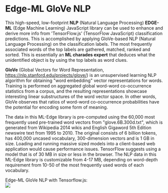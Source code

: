 # Edge-ML GloVe NLP

This high-speed, low-footprint **NLP** (Natural Language Processing) **EDGE-ML** (Edge Machine Learning) JavaScript library can be used to enhance and derive more info from 'TensorFlow.js' (TensorFlow JavaScript) classification predictions. This is accomplished by applying GloVe-based NLP (Natural Language Processing) on the classification labels. The most frequently associated words of the top labels are gathered, matched, ranked and sorted. This is essentially an **ML charades expert** that deduces what the unidentified object is by using the top labels as word clues.

**GloVe** (Global Vectors for Word Representation, https://nlp.stanford.edu/projects/glove/) is an unsupervised learning NLP algorithm for obtaining "word embedding" vector representations for words. Training is performed on aggregated global word-word co-occurrence statistics from a corpus, and the resulting representations showcase interesting linear substructures of the word vector space. In other words, GloVe observes that ratios of word-word co-occurrence probabilities have the potential for encoding some form of meaning. 

The data in this ML-Edge library is pre-computed using the 60,000 most frequently used pre-trained word vectors from "glove.6B.300d.txt", which is generated from Wikipedia 2014 wikis and English Gigaword 5th Edition newswire text from 1995 to 2010. The original consists of 6 billion tokens, has 400,000 uncased vocabulary, 300-dimension vectors and is 1 GB in size. Loading and running massive sized models into a client-based web application would cause performance issues. TensorFlow suggests using a model that is of 30 MB in size or less in the browser. The NLP data in this ML-Edge library is customizable from 4-17 MB, depending on word-depth requirement from 10-50 of the most frequently used words of each vocabulary.



Edge-ML GloVe NLP with Tensorflow.js:  
[![](https://raw.githubusercontent.com/teavuihuang/edge-ml-glove-nlp/main/examples/edgeglove.png)](https://raw.githubusercontent.com/teavuihuang/edge-ml-glove-nlp/main/examples/edgeglove.png)
